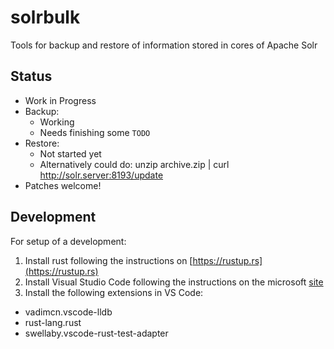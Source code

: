 # solrbulk

Tools for backup and restore of information stored in cores of Apache Solr

## Status

 - Work in Progress
 - Backup:
    * Working
	* Needs finishing some `TODO`
 - Restore:
     * Not started yet
	 * Alternatively could do: unzip archive.zip | curl http://solr.server:8193/update
 - Patches welcome!
	 
## Development

For setup of a development:

1. Install rust following the instructions on [https://rustup.rs](https://rustup.rs)
2. Install Visual Studio Code following the instructions on the microsoft [site](https://code.visualstudio.com/download)
3. Install the following extensions in VS Code:
  - vadimcn.vscode-lldb
  - rust-lang.rust
  - swellaby.vscode-rust-test-adapter
